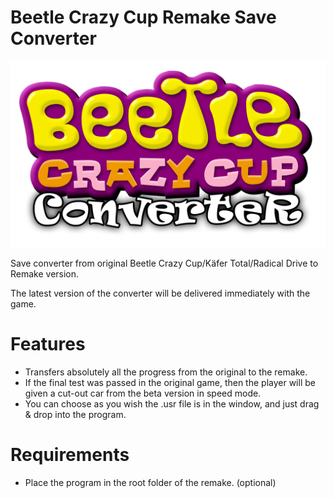 Beetle Crazy Cup Remake Save Converter
=============

![s1](logo.png)

Save converter from original Beetle Crazy Cup/Käfer Total/Radical Drive to Remake version.

The latest version of the converter will be delivered immediately with the game.

# Features

- Transfers absolutely all the progress from the original to the remake.
- If the final test was passed in the original game, then the player will be given a cut-out car from the beta version in speed mode.
- You can choose as you wish the .usr file is in the window, and just drag & drop into the program.

# Requirements

- Place the program in the root folder of the remake. (optional)
